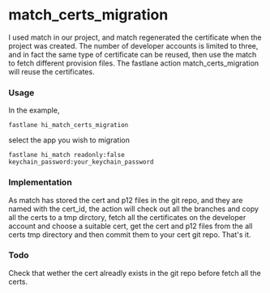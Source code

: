 # match_certs_migration


I used match in our project, and match regenerated the certificate when the project was created. The number of developer accounts is limited to three, and in fact the same type of certificate can be reused, then use the match to fetch different provision files. The fastlane action match_certs_migration will reuse the certificates. 

### Usage
 In the example, 
 ```
fastlane hi_match_certs_migration
 ```
 select the app you wish to migration
 
 ```
fastlane hi_match readonly:false keychain_password:your_keychain_password
 ```



### Implementation
As match has stored the cert and p12 files in the git repo, and they are named with the cert_id,
the action will check out all the branches and copy all the certs to a tmp dirctory, fetch all the certificates on the developer account and choose a suitable cert, get the cert and p12 files from the all certs tmp directory and then commit them to your cert git repo. That's it.

### Todo
Check that wether the cert alreadly exists in the git repo before fetch all the certs.
